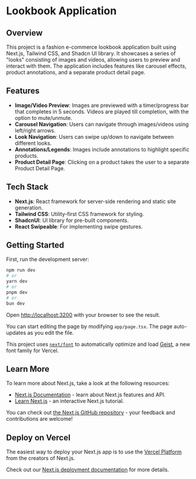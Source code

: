 # Lookbook Application

## Overview

This project is a fashion e-commerce lookbook application built using Next.js, Tailwind CSS, and Shadcn UI library. It showcases a series of "looks" consisting of images and videos, allowing users to preview and interact with them. The application includes features like carousel effects, product annotations, and a separate product detail page.

## Features

- **Image/Video Preview**: Images are previewed with a timer/progress bar that completes in 5 seconds. Videos are played till completion, with the option to mute/unmute.
- **Carousel Navigation**: Users can navigate through images/videos using left/right arrows.
- **Look Navigation**: Users can swipe up/down to navigate between different looks.
- **Annotations/Legends**: Images include annotations to highlight specific products.
- **Product Detail Page**: Clicking on a product takes the user to a separate Product Detail Page.

## Tech Stack

- **Next.js**: React framework for server-side rendering and static site generation.
- **Tailwind CSS**: Utility-first CSS framework for styling.
- **ShadcnUI**: UI library for pre-built components.
- **React Swipeable**: For implementing swipe gestures.

## Getting Started

First, run the development server:

```bash
npm run dev
# or
yarn dev
# or
pnpm dev
# or
bun dev
```

Open [http://localhost:3200](http://localhost:3200) with your browser to see the result.

You can start editing the page by modifying `app/page.tsx`. The page auto-updates as you edit the file.

This project uses [`next/font`](https://nextjs.org/docs/app/building-your-application/optimizing/fonts) to automatically optimize and load [Geist](https://vercel.com/font), a new font family for Vercel.

## Learn More

To learn more about Next.js, take a look at the following resources:

- [Next.js Documentation](https://nextjs.org/docs) - learn about Next.js features and API.
- [Learn Next.js](https://nextjs.org/learn) - an interactive Next.js tutorial.

You can check out [the Next.js GitHub repository](https://github.com/vercel/next.js) - your feedback and contributions are welcome!

## Deploy on Vercel

The easiest way to deploy your Next.js app is to use the [Vercel Platform](https://vercel.com/new?utm_medium=default-template&filter=next.js&utm_source=create-next-app&utm_campaign=create-next-app-readme) from the creators of Next.js.

Check out our [Next.js deployment documentation](https://nextjs.org/docs/app/building-your-application/deploying) for more details.
